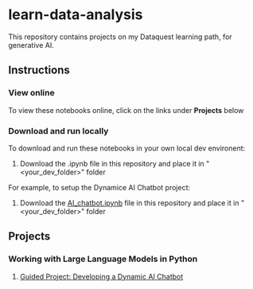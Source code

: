 # learn-data-analysis
This repository contains projects on my Dataquest learning path, for generative AI.

## Instructions
### View online
To view these notebooks online, click on the links under **Projects** below
### Download and run locally
To download and run these notebooks in your own local dev environent:
1. Download the .ipynb file in this repository and place it in  "<your_dev_folder>" folder

For example, to setup the Dynamice AI Chatbot project:
1. Download the [AI_chatbot.ipynb](https://downgit.github.io/#/home?url=https://github.com/skillspark/gen-ai-fundamentals/blob/main/AI_chatbot.ipynb) file in this repository and place it in  "<your_dev_folder>" folder

## Projects
### Working with Large Language Models in Python
1. [Guided Project: Developing a Dynamic AI Chatbot](https://github.com/skillspark/gen-ai-fundamentals/blob/main/AI_chatbot.ipynb)
